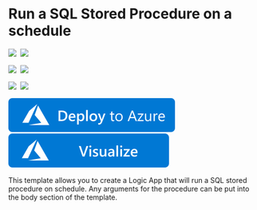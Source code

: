# Run a SQL Stored Procedure on a schedule

<IMG SRC="https://azurequickstartsservice.blob.core.windows.net/badges/101-logic-app-sql-proc/PublicLastTestDate.svg" />&nbsp;
<IMG SRC="https://azurequickstartsservice.blob.core.windows.net/badges/101-logic-app-sql-proc/PublicDeployment.svg" />&nbsp;

<IMG SRC="https://azurequickstartsservice.blob.core.windows.net/badges/101-logic-app-sql-proc/FairfaxLastTestDate.svg" />&nbsp;
<IMG SRC="https://azurequickstartsservice.blob.core.windows.net/badges/101-logic-app-sql-proc/FairfaxDeployment.svg" />&nbsp;

<IMG SRC="https://azurequickstartsservice.blob.core.windows.net/badges/101-logic-app-sql-proc/BestPracticeResult.svg" />&nbsp;
<IMG SRC="https://azurequickstartsservice.blob.core.windows.net/badges/101-logic-app-sql-proc/CredScanResult.svg" />&nbsp;

<a href="https://portal.azure.com/#create/Microsoft.Template/uri/https%3A%2F%2Fraw.githubusercontent.com%2FAzure%2Fazure-quickstart-templates%2Fmaster%2F101-logic-app-sql-proc%2Fazuredeploy.json" target="_blank">
    <img src="https://raw.githubusercontent.com/Azure/azure-quickstart-templates/master/1-CONTRIBUTION-GUIDE/images/deploytoazure.svg?sanitize=true"/>
</a>
<a href="http://armviz.io/#/?load=https%3A%2F%2Fraw.githubusercontent.com%2FAzure%2Fazure-quickstart-templates%2Fmaster%2F101-logic-app-sql-proc%2Fazuredeploy.json" target="_blank">
    <img src="https://raw.githubusercontent.com/Azure/azure-quickstart-templates/master/1-CONTRIBUTION-GUIDE/images/visualizebutton.svg?sanitize=true"/>
</a>

This template allows you to create a Logic App that will run a SQL stored procedure on schedule. Any arguments for the procedure can be put into the body section of the template.  

